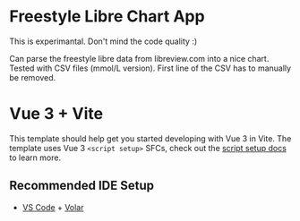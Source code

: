 # Freestyle Libre Chart App

This is experimantal. Don't mind the code quality :)

Can parse the freestyle libre data from libreview.com into a nice chart. Tested with CSV files (mmol/L version). First line of the CSV has to manually be removed.


# Vue 3 + Vite

This template should help get you started developing with Vue 3 in Vite. The template uses Vue 3 `<script setup>` SFCs, check out the [script setup docs](https://v3.vuejs.org/api/sfc-script-setup.html#sfc-script-setup) to learn more.

## Recommended IDE Setup

- [VS Code](https://code.visualstudio.com/) + [Volar](https://marketplace.visualstudio.com/items?itemName=Vue.volar)
